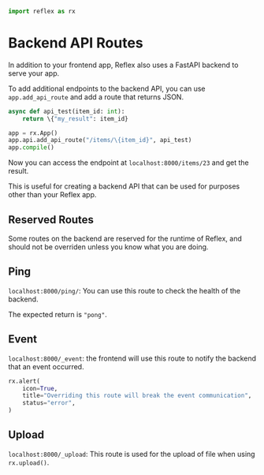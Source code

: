 ```python exec
import reflex as rx
```

# Backend API Routes


In addition to your frontend app, Reflex also uses a FastAPI backend to serve your app.

To add additional endpoints to the backend API, you can use `app.add_api_route` and add a route that returns JSON.

```python
async def api_test(item_id: int):
    return \{"my_result": item_id}

app = rx.App()
app.api.add_api_route("/items/\{item_id}", api_test)
app.compile()
```

Now you can access the endpoint at `localhost:8000/items/23` and get the result.

This is useful for creating a backend API that can be used for purposes other than your Reflex app.

## Reserved Routes

Some routes on the backend are reserved for the runtime of Reflex, and should not be overriden unless you know what you are doing.

## Ping

`localhost:8000/ping/`: You can use this route to check the health of the backend.

The expected return is `"pong"`.

## Event

`localhost:8000/_event`: the frontend will use this route to notify the backend that an event occurred.

```python eval
rx.alert(
    icon=True,
    title="Overriding this route will break the event communication",
    status="error",
)
```

## Upload

`localhost:8000/_upload`: This route is used for the upload of file when using `rx.upload()`.